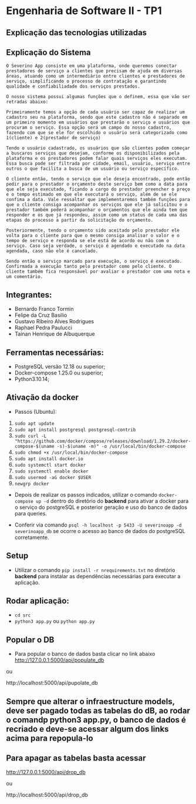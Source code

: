 # Engenharia de Software II - TP1

## Explicação das tecnologias utilizadas



## Explicação do Sistema

    O Severino App consiste em uma plataforma, onde queremos conectar prestadores de serviço a clientes que precisam de ajuda em diversas áreas, atuando como um intermediário entre clientes e prestadores de serviço, simplificando o processo de contratação e garantindo qualidade e confiabiliadade dos serviços prestados.

    O nosso sistema possui algumas funções que o definem, essa que vão ser retradas abaixo: 

    Primeiramente temos a opção de cada usuário ser capaz de realizar um cadastro seu na plataforma, sendo que este cadastro não é separado em um primeiro momento em usuários que prestarão o serviço e usuários que procuram o serviço. Essa opção será um campo do nosso cadastro, fazendo com que se ele for escolhido o usuário será categorizado como 1(cliente) e 2(prestador de serviço)

    Tendo o usuário cadastrado, os usuários que são clientes podem começar a buscaros serviços que desejam, conforme os disponibilizados pela plataforma e os prestadores podem falar quais serviços eles executam. Essa busca pode ser filtrada por cidade, email, usuário, serviço entre outros o que facilita a busca de um usuário ou serviço específico.

    O cliente então, tendo o serviço que ele deseja encontrado, pode então pedir para o prestador o orçamento deste serviço bem como a data para que ele seja executado, ficando a cargo do prestador preencher o preço e o tempo estimado em que ele executará o serviço, além de se ele confima a data. Vale ressaltar que implementaremos também funções para que o cliente consiga acompanhar os serviços que ele já solicitou e o prestador também poderá acompanhar o orçamentos que ele ainda tem que responder e os que já respondeu, assim como um status de cada uma das etapas do processo a partir da solicitação do orçamento.

    Posteriormente, tendo o orçamento sido aceitado pelo prestador ele volta para o cliente para que o mesmo consiga analisar o valor e o tempo de serviço e responda se ele está de acordo ou não com o serviço. Caso seja verdade, o serviço é agendado e executado na data agendada, caso não ele é cancelado.

    Sendo então o serviço marcado para execução, o serviço é executado. Confirmada a execução tanto pelo prestador como pelo cliente. O cliente também fica responsável por avaliar o prestador com uma nota e um comentário. 

## Integrantes:

- Bernardo Franco Tormin
- Felipe da Cruz Basilio
- Gustavo Ribeiro Alves Rodrigues
- Raphael Pedra Paulucci
- Tainan Henrique de Albuquerque

## Ferramentas necessárias:

- PostgreSQL versão 12.18 ou superior;
- Docker-compose 1.25.0 ou superior;
- Python3.10.14;

## Ativação da docker

- Passos (Ubuntu):

1. `sudo apt update`
2. `sudo apt install postgresql postgresql-contrib`
3. `sudo curl -L "https://github.com/docker/compose/releases/download/1.29.2/docker-compose-$(uname -s)-$(uname -m)" -o /usr/local/bin/docker-compose`
4. `sudo chmod +x /usr/local/bin/docker-compose`
5. `sudo apt install docker.io`
6. `sudo systemctl start docker`
7. `sudo systemctl enable docker`
8. `sudo usermod -aG docker $USER`
9. `newgrp docker`

- Depois de realizar os passos indicados, utilizar o comando `docker-compose up -d` dentro do diretório do **backend** para ativar a docker para o serviço do postgreSQL e posterior geração e uso do banco de dados para queries.

- Conferir via comando `psql -h localhost -p 5433 -U severinoapp -d severinoapp_db` se ocorre o acesso ao banco de dados do postgreSQL corretamente.

## Setup

- Utilizar o comando `pip install -r nrequirements.txt` no diretório **backend** para instalar as dependências necessárias para executar a aplicação.

## Rodar aplicação:

- `cd src`
- `python3 app.py` ou `python app.py`

## Popular o DB
- Para popular o banco de dados basta clicar no link abaixo
http://127.0.0.1:5000/api/populate_db

ou

http://localhost:5000/api/pupolate_db


## Sempre que alterar o infraestructure models, deve ser pagado todas as tabelas do dB, ao rodar o comandp python3 app.py, o banco de dados é recriado e deve-se acessar algum dos links acima para repopula-lo

## Para apagar as tabelas basta acessar
http://127.0.0.1:5000/api/drop_db

ou

http://localhost:5000/api/drop_db